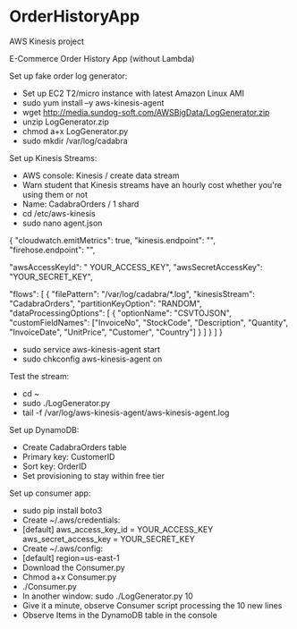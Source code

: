 # OrderHistoryApp
AWS Kinesis project

E-Commerce Order History App (without Lambda)

Set up fake order log generator:
-	Set up EC2 T2/micro instance with latest Amazon Linux AMI
-	sudo yum install –y aws-kinesis-agent
-	wget http://media.sundog-soft.com/AWSBigData/LogGenerator.zip
-	unzip LogGenerator.zip
-	chmod a+x LogGenerator.py
-	sudo mkdir /var/log/cadabra

Set up Kinesis Streams:
-	AWS console: Kinesis / create data stream
-	Warn student that Kinesis streams have an hourly cost whether you're using them or not
-	Name: CadabraOrders / 1 shard
-	cd /etc/aws-kinesis
-	sudo nano agent.json


{
  "cloudwatch.emitMetrics": true,
  "kinesis.endpoint": "",
  "firehose.endpoint": "",

  "awsAccessKeyId": " YOUR_ACCESS_KEY",
  "awsSecretAccessKey": "YOUR_SECRET_KEY",

  "flows": [
    {
      "filePattern": "/var/log/cadabra/*.log",
      "kinesisStream": "CadabraOrders",
      "partitionKeyOption": "RANDOM",
      "dataProcessingOptions": [
         {
            "optionName": "CSVTOJSON",
            "customFieldNames": ["InvoiceNo", "StockCode", "Description", "Quantity", "InvoiceDate", "UnitPrice", "Customer", "Country"]
         }
      ]
    }
  ]
}



-	sudo service aws-kinesis-agent start
-	sudo chkconfig aws-kinesis-agent on

Test the stream:
-	cd ~
-	sudo ./LogGenerator.py
-	tail -f /var/log/aws-kinesis-agent/aws-kinesis-agent.log

Set up DynamoDB:
-	Create CadabraOrders table
-	Primary key: CustomerID
-	Sort key: OrderID
-	Set provisioning to stay within free tier

Set up consumer app:
-	sudo pip install boto3
-	Create ~/.aws/credentials:
-	[default]
aws_access_key_id = YOUR_ACCESS_KEY
aws_secret_access_key = YOUR_SECRET_KEY
-	Create ~/.aws/config:
-	[default]
region=us-east-1
-	Download the Consumer.py
-	Chmod a+x Consumer.py
-	./Consumer.py
-	In another window: sudo ./LogGenerator.py 10
-	Give it a minute, observe Consumer script processing the 10 new lines
-	Observe Items in the DynamoDB table in the console
